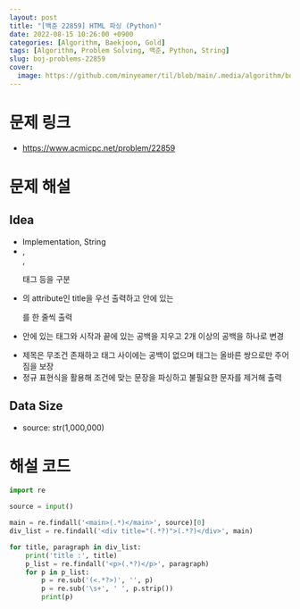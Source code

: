 ```yaml
---
layout: post
title: "[백준 22859] HTML 파싱 (Python)"
date: 2022-08-15 10:26:00 +0900
categories: [Algorithm, Baekjoon, Gold]
tags: [Algorithm, Problem Solving, 백준, Python, String]
slug: boj-problems-22859
cover:
  image: https://github.com/minyeamer/til/blob/main/.media/algorithm/boj-logo.png?raw=true
---
```


# 문제 링크
- https://www.acmicpc.net/problem/22859

# 문제 해설

## Idea
- Implementation, String
- <main>, <div>, <p> 태그 등을 구분
- <div>의 attribute인 title을 우선 출력하고 안에 있는 <p>를 한 줄씩 출력
- <p> 안에 있는 태그와 시작과 끝에 있는 공백을 지우고 2개 이상의 공백을 하나로 변경
- 제목은 무조건 존재하고 태그 사이에는 공백이 없으며 태그는 올바른 쌍으로만 주어짐을 보장
- 정규 표현식을 활용해 조건에 맞는 문장을 파싱하고 불필요한 문자를 제거해 출력

## Data Size
- source: str(1,000,000)

# 해설 코드

```python
import re

source = input()

main = re.findall('<main>(.*)</main>', source)[0]
div_list = re.findall('<div title="(.*?)">(.*?)</div>', main)

for title, paragraph in div_list:
    print('title :', title)
    p_list = re.findall('<p>(.*?)</p>', paragraph)
    for p in p_list:
        p = re.sub('(<.*?>)', '', p)
        p = re.sub('\s+', ' ', p.strip())
        print(p)
```
